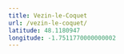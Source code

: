 ```yaml
---
title: Vezin-le-Coquet
url: /vezin-le-coquet/
latitude: 48.1180947
longitude: -1.7511770000000002
---
```

